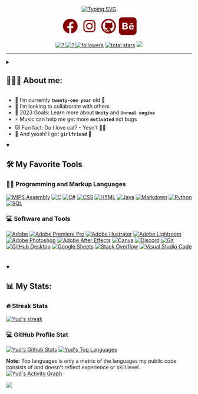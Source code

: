 
<p align="center">
    <a href="https://git.io/typing-svg">
        <img src="https://readme-typing-svg.herokuapp.com?font=Fira+Code&size=21&pause=1000&color=850000&center=true&vCenter=true&width=435&lines=What's+a+program+without+a+bug%3F;It+really+work+on+my+machine." alt="Typing SVG" />
    </a>
</p>



<p align="center">
    <a href="https://fb.com/yudswinn"><img width="48px" alt="Facebook" title="Facebook" src="./img/icons8-facebook.svg"/></a>
    <a href="https://instagram.com/yud.swin"><img width="48px" alt="Instagram" title="Instagram" src="./img/icons8-instagram (1).svg"/></a>
    <a href="https://github.com/yudswin"><img width="48px" alt="Github" title="Github" src="./img/icons8-github.svg"/></a>
    <a href="https://www.behance.net/nguynduy41"><img width="48px" alt="Behance" title="Behance" src="./img/icons8-behance (1).svg"/></a>
</p>

<p align="center">
    <a href="https://github.com/yudswin">
        <img height="32px" alt="?" title="NOT A BUG!!! 🪲" src="https://forthebadge.com/images/badges/not-a-bug-a-feature.svg" /> </a> 
    <a href="https://github.com/yudswin">
        <img height="32px" alt="?" title="Just my name, invert it 🤷🏻‍♂️!" src="https://custom-icon-badges.demolab.com/badge/-Yudswin-yellow?style=for-the-badge&logo=smiley&logoColor=white" /> </a> 
    <a href="https://github.com/yudswin?tab=followers">
        <img height="32px" alt="followers" title="Follow me on Github" src="https://custom-icon-badges.demolab.com/github/followers/yudswin?color=236ad3&labelColor=1155ba&style=for-the-badge&logo=person-add&label=Follow&logoColor=white"/></a>
    <a href="https://github.com/yudswin?tab=repositories&sort=stargazers">
        <img height="32px" alt="total stars" title="Total stars on GitHub" src="https://custom-icon-badges.demolab.com/github/stars/yudswin?color=55960c&style=for-the-badge&labelColor=488207&logo=star"/></a>
    <a href="https://github.com/yudswin">
        <img height="32px" src="https://custom-icon-badges.demolab.com/badge/-IUers-purple?style=for-the-badge&logo=home&logoColor=white" /> </a> 
</p>

---

<details> 
<summary><h2>🏄🏻‍♂️ About me:</h2></summary>
I'm Nguyen Quang Duy and currently I'm studying Computer Science at <a href="https://hcmiu.edu.vn/" target="_blank">International University</a> - <a href="https://en.wikipedia.org/wiki/Vietnam_National_University,_Ho_Chi_Minh_City" target="_blank">Vietnam National University in Ho Chi Minh City.</a> 
I'd like to work as Software Developer and Graphic Designer
I enjoy delving deeply into game design, level design, and game production as they apply to various types of problems. When working in the gaming industry,
I believe it is critical to have a broad range of knowledge in order to be prepared for anything.
</details>

- 🌱 I’m currently **`twenty-one year`** old 🤣
- 👯 I’m looking to collaborate with others
- 🥅 2023 Goals: Learn more about **`Unity`** and **`Unreal engine`**
- ⚡ Music can help me get more **`motivated`** not bugs 
- 😻 Fun fact: Do I love cat? - Yesn't 🤷🏻‍
- 🖤 And yassh! I got **`girlfriend`** 🙆

<details open> 
  <summary><h2>🛠️ My Favorite Tools</h2></summary>
  <!-- Some badges are from https://github.com/Ileriayo/markdown-badges -->

  <h3>👨‍💻 Programming and Markup Languages</h3>
  
  <p>
      <a href="#"><img alt="MIPS Assembly" src="https://custom-icon-badges.demolab.com/badge/Assembly-525252.svg?logo=asm-hex&logoColor=white"></a>
      <a href="#"><img alt="C" src="https://custom-icon-badges.demolab.com/badge/C-03599C.svg?logo=c-in-hexagon&logoColor=white"></a>
      <a href="#"><img alt="C#" src="https://custom-icon-badges.demolab.com/badge/C%23-68217A.svg?logo=cs2&logoColor=white"></a>
      <a href="#"><img alt="CSS" src="https://img.shields.io/badge/CSS-1572B6.svg?logo=css3&logoColor=white"></a>
      <a href="#"><img alt="HTML" src="https://img.shields.io/badge/HTML-E34F26.svg?logo=html5&logoColor=white"></a>
      <a href="#"><img alt="Java" src="https://custom-icon-badges.demolab.com/badge/Java-007396.svg?logo=java&logoColor=white"></a>
      <a href="#"><img alt="Markdown" src="https://img.shields.io/badge/Markdown-000000.svg?logo=markdown&logoColor=white"></a>
      <a href="#"><img alt="Python" src="https://img.shields.io/badge/Python-14354C.svg?logo=python&logoColor=white"></a>
      <a href="#"><img alt="SQL" src="https://custom-icon-badges.demolab.com/badge/SQL-025E8C.svg?logo=database&logoColor=white"></a>
  </p>

  <h3>💻 Software and Tools</h3>

  <p>
      <a href="#"><img alt="Adobe" src="https://img.shields.io/badge/Adobe-FF0000.svg?logo=adobe&logoColor=white"></a>
      <a href="#"><img alt="Adobe Premiere Pro" src="https://img.shields.io/badge/Adobe%20Premiere%20Pro-9999FF.svg?style=flat&logo=Adobe%20Premiere%20Pro&logoColor=white"></a>
      <a href="#"><img alt="Adobe Illustrator" src="https://img.shields.io/badge/Adobe%20Illustrator-%23FF9A00.svg?style=flat&logo=adobeillustrator&logoColor=white"></a>
      <a href="#"><img alt="Adobe Lightroom" src="https://img.shields.io/badge/Adobe%20Lightroom-31A8FF.svg?style=flat&logo=Adobe%20Lightroom&logoColor=white"></a>
      <a href="#"><img alt="Adobe Photoshop" src="https://img.shields.io/badge/Adobe%20Photoshop-%2331A8FF.svg?style=flat&logo=Adobe%20Photoshop&logoColor=white"></a>
      <a href="#"><img alt="Adobe After Effects" src="https://img.shields.io/badge/Adobe%20After%20Effects-9999FF.svg?style=flat&logo=Adobe%20After%20Effects&logoColor=white"></a>
      <a href="#"><img alt="Canva" src="https://img.shields.io/badge/Canva-%2300C4CC.svg?style=flat&logo=Canva&logoColor=white"></a>
      <a href="#"><img alt="Discord" src="https://img.shields.io/badge/-Discord-5865F2.svg?logo=discord&logoColor=white"></a>
      <a href="#"><img alt="Git" src="https://img.shields.io/badge/Git-F05033.svg?logo=git&logoColor=white"></a>
      <a href="#"><img alt="GitHub Desktop" src="https://img.shields.io/badge/GitHub%20Desktop-8034A9.svg?logo=github&logoColor=white"></a>
      <a href="#"><img alt="Google Sheets" src="https://img.shields.io/badge/Sheets-34A853.svg?logo=google%20sheets&logoColor=white"></a>
      <a href="#"><img alt="Stack Overflow" src="https://img.shields.io/badge/-Stack%20Overflow-FE7A16?logo=stack-overflow&logoColor=white"></a>
      <a href="#"><img alt="Visual Studio Code" src="https://img.shields.io/badge/Visual%20Studio%20Code-0078d7.svg?logo=visual-studio-code&logoColor=white"></a>
  </p>
</details>

#
<details open>
<summary><h2>📊 My Stats:</h2></summary>
     <h3>🔥 Streak Stats</h3>
<p>
    <a href="https://github.com/yudswin">
      <img title="🔥 My Streak" alt="Yud's streak" src="https://streak-stats.demolab.com/?user=yudswin&theme=monokai-metallian&hide_border=true"/>
    </a>
</p>
    <h3>💻 GitHub Profile Stat</h3>
<a href="https://github.com/anuraghazra/github-readme-stats"><img title="🔥 My Stats" alt="Yud's Github Stats" src="https://denvercoder1-github-readme-stats.vercel.app/api/?username=yudswin&show_icons=true&include_all_commits=true&count_private=true&theme=react&hide_border=true&bg_color=1F222E&title_color=F85D7F&icon_color=F8D866" height="192px"/></a>
  <a href="https://github.com/anuraghazra/github-readme-stats"><img title="🔥 My Top Languages" alt="Yud's Top Languages" src="https://denvercoder1-github-readme-stats.vercel.app/api/top-langs/?username=yudswin&langs_count=8&layout=compact&theme=react&hide_border=true&bg_color=1F222E&title_color=F85D7F&icon_color=F8D866&hide=Jupyter%20Notebook,Roff" height="192px"/></a>
<br/>

<b>Note:</b> Top languages is only a metric of the languages my public code consists of and doesn't reflect experience or skill level.
  <a href="https://github.com/ashutosh00710/github-readme-activity-graph"><img title="🔥 Graph" alt="Yud's Activity Graph" src="https://github-readme-activity-graph.cyclic.app/graph/?username=yudswin&bg_color=1F222E&color=F8D866&line=F85D7F&point=FFFFFF&hide_border=true" /></a>


</details>

<div align="left">
    <a href="https://github.com/yudswin">
  <img src="https://visitcount.itsvg.in/api?id=yudswin&label=Profile%20Views&color=11&icon=0&pretty=true" /></a>
    
</div>
